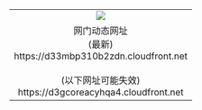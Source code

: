 ﻿<table>
  <tr></tr>
  <tr><td colspan=2 align=center><img src="https://d33mbp310b2zdn.cloudfront.net/Up/oGate.jpg" /></td></tr>
  <tr><td colspan=2 align=center>网门动态网址<br/>(最新)
<br>https://d33mbp310b2zdn.cloudfront.net
<br/><br/>(以下网址可能失效)
<br>https://d3gcoreacyhqa4.cloudfront.net
    </td>
  </tr>
</table>
